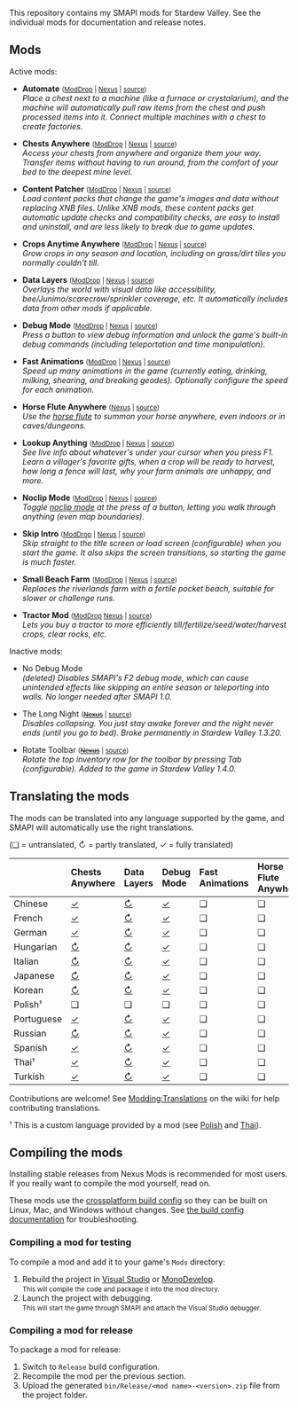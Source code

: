 ﻿This repository contains my SMAPI mods for Stardew Valley. See the individual mods for
documentation and release notes.

## Mods
Active mods:
* **Automate** <small>([ModDrop](https://www.moddrop.com/stardew-valley/mods/509760) | [Nexus](https://www.nexusmods.com/stardewvalley/mods/1063) | [source](Automate))</small>  
  _Place a chest next to a machine (like a furnace or crystalarium), and the machine will
  automatically pull raw items from the chest and push processed items into it. Connect multiple
  machines with a chest to create factories._

* **Chests Anywhere** <small>([ModDrop](https://www.moddrop.com/stardew-valley/mods/606600) | [Nexus](https://www.nexusmods.com/stardewvalley/mods/518) | [source](ChestsAnywhere))</small>  
  _Access your chests from anywhere and organize them your way. Transfer items without having to
  run around, from the comfort of your bed to the deepest mine level._

* **Content Patcher** <small>([ModDrop](https://www.moddrop.com/stardew-valley/mods/470174) | [Nexus](https://www.nexusmods.com/stardewvalley/mods/1915) | [source](ContentPatcher))</small>  
  _Load content packs that change the game's images and data without replacing XNB files. Unlike
  XNB mods, these content packs get automatic update checks and compatibility checks, are easy to
  install and uninstall, and are less likely to break due to game updates._

* **Crops Anytime Anywhere** <small>([ModDrop](https://www.moddrop.com/stardew-valley/mods/606647) | [Nexus](https://www.nexusmods.com/stardewvalley/mods/3000) | [source](CropsAnytimeAnywhere))</small>  
  _Grow crops in any season and location, including on grass/dirt tiles you normally couldn't till._

* **Data Layers** <small>([ModDrop](https://www.moddrop.com/stardew-valley/mods/606646) | [Nexus](https://www.nexusmods.com/stardewvalley/mods/1691) | [source](DataLayers))</small>  
  _Overlays the world with visual data like accessibility, bee/Junimo/scarecrow/sprinkler coverage,
  etc. It automatically includes data from other mods if applicable._

* **Debug Mode** <small>([ModDrop](https://www.moddrop.com/stardew-valley/mods/606608) | [Nexus](https://www.nexusmods.com/stardewvalley/mods/679) | [source](DebugMode))</small>  
  _Press a button to view debug information and unlock the game's built-in debug commands
  (including teleportation and time manipulation)._

* **Fast Animations** <small>([ModDrop](https://www.moddrop.com/stardew-valley/mods/606631) | [Nexus](https://www.nexusmods.com/stardewvalley/mods/1089) | [source](FastAnimations))</small>  
  _Speed up many animations in the game (currently eating, drinking, milking, shearing, and
  breaking geodes). Optionally configure the speed for each animation._

* **Horse Flute Anywhere** <small>([Nexus](https://www.nexusmods.com/stardewvalley/mods/7500) | [source](HorseFluteAnywhere))</small>  
  _Use the [horse flute](https://stardewvalleywiki.com/Horse_Flute) to summon your horse anywhere,
  even indoors or in caves/dungeons._

* **Lookup Anything** <small>([ModDrop](https://www.moddrop.com/stardew-valley/mods/606605) | [Nexus](https://www.nexusmods.com/stardewvalley/mods/541) | [source](LookupAnything))</small>  
  _See live info about whatever's under your cursor when you press F1. Learn a villager's favorite
  gifts, when a crop will be ready to harvest, how long a fence will last, why your farm animals
  are unhappy, and more._

* **Noclip Mode** <small>([ModDrop](https://www.moddrop.com/stardew-valley/mods/691002) | [Nexus](https://www.nexusmods.com/stardewvalley/mods/3900) | [source](NoclipMode))</small>  
  _Toggle [noclip mode](https://en.wikipedia.org/wiki/Noclip_mode) at the press of a button,
  letting you walk through anything (even map boundaries)._

* **Skip Intro** <small>([ModDrop](https://www.moddrop.com/stardew-valley/mods/606601) | [Nexus](https://www.nexusmods.com/stardewvalley/mods/533) | [source](SkipIntro))</small>  
  _Skip straight to the title screen or load screen (configurable) when you start the game. It also
  skips the screen transitions, so starting the game is much faster._

* **Small Beach Farm** <small>([ModDrop](https://www.moddrop.com/stardew-valley/mods/606555) | [Nexus](https://www.nexusmods.com/stardewvalley/mods/3750) | [source](SmallBeachFarm))</small>  
  _Replaces the riverlands farm with a fertile pocket beach, suitable for slower or challenge runs._

* **Tractor Mod** <small>([ModDrop](https://www.moddrop.com/stardew-valley/mods/606639) [Nexus](https://www.nexusmods.com/stardewvalley/mods/1401) | [source](TractorMod))</small>  
  _Lets you buy a tractor to more efficiently till/fertilize/seed/water/harvest crops, clear rocks, etc._

Inactive mods:
* No Debug Mode  
  _(deleted) Disables SMAPI's F2 debug mode, which can cause unintended effects like skipping an
  entire season or teleporting into walls. No longer needed after SMAPI 1.0._

* The Long Night <small>(~~[Nexus](https://www.nexusmods.com/stardewvalley/mods/1369)~~ | [source](LongNight))</small>  
  _Disables collapsing. You just stay awake forever and the night never ends (until you go to bed).
  Broke permanently in Stardew Valley 1.3.20._

* Rotate Toolbar <small>(~~[Nexus](https://www.nexusmods.com/stardewvalley/mods/1100)~~ | [source](RotateToolbar))</small>  
  _Rotate the top inventory row for the toolbar by pressing Tab (configurable). Added to the game
  in Stardew Valley 1.4.0._


## Translating the mods
The mods can be translated into any language supported by the game, and SMAPI will automatically
use the right translations.

(❑ = untranslated, ↻ = partly translated, ✓ = fully translated)

&nbsp;     | Chests Anywhere                  | Data Layers                  | Debug Mode                  | Fast Animations | Horse Flute Anywhere | Lookup Anything                  | Noclip Mode                  | Skip Intro | Small Beach Farm | Tractor Mod
---------- | :------------------------------- | :--------------------------- | :-------------------------- | :-------------- | :------------------- | :------------------------------- | :--------------------------- | :--------- | :--------------- | :---------------------------
Chinese    | [✓](ChestsAnywhere/i18n/zh.json) | [↻](DataLayers/i18n/zh.json) | [✓](DebugMode/i18n/zh.json) | ❑               | ❑                    | [✓](LookupAnything/i18n/zh.json) | [✓](NoclipMode/i18n/zh.json) | ❑          | ❑                | [↻](TractorMod/i18n/zh.json)
French     | [✓](ChestsAnywhere/i18n/fr.json) | [↻](DataLayers/i18n/fr.json) | [✓](DebugMode/i18n/fr.json) | ❑               | ❑                    | [✓](LookupAnything/i18n/fr.json) | [✓](NoclipMode/i18n/fr.json) | ❑          | ❑                | [↻](TractorMod/i18n/fr.json)
German     | [✓](ChestsAnywhere/i18n/de.json) | [↻](DataLayers/i18n/de.json) | [✓](DebugMode/i18n/de.json) | ❑               | ❑                    | [✓](LookupAnything/i18n/de.json) | [✓](NoclipMode/i18n/de.json) | ❑          | ❑                | [↻](TractorMod/i18n/de.json)
Hungarian  | [↻](ChestsAnywhere/i18n/hu.json) | [↻](DataLayers/i18n/hu.json) | [✓](DebugMode/i18n/hu.json) | ❑               | ❑                    | [↻](LookupAnything/i18n/hu.json) | [✓](NoclipMode/i18n/hu.json) | ❑          | ❑                | [↻](TractorMod/i18n/hu.json)
Italian    | [↻](ChestsAnywhere/i18n/it.json) | [↻](DataLayers/i18n/it.json) | [✓](DebugMode/i18n/it.json) | ❑               | ❑                    | [↻](LookupAnything/i18n/it.json) | [✓](NoclipMode/i18n/it.json) | ❑          | ❑                | [↻](TractorMod/i18n/it.json)
Japanese   | [↻](ChestsAnywhere/i18n/ja.json) | [↻](DataLayers/i18n/ja.json) | [✓](DebugMode/i18n/ja.json) | ❑               | ❑                    | [✓](LookupAnything/i18n/ja.json) | [✓](NoclipMode/i18n/ja.json) | ❑          | ❑                | [↻](TractorMod/i18n/ja.json)
Korean     | [↻](ChestsAnywhere/i18n/ko.json) | [↻](DataLayers/i18n/ko.json) | [✓](DebugMode/i18n/ko.json) | ❑               | ❑                    | [↻](LookupAnything/i18n/ko.json) | [✓](NoclipMode/i18n/ko.json) | ❑          | ❑                | [✓](TractorMod/i18n/ko.json)
Polish¹    | ❑                                | ❑                            | ❑                           | ❑               | ❑                    | [✓](LookupAnything/i18n/pl.json) | ❑                            | ❑          | ❑                | ❑
Portuguese | [✓](ChestsAnywhere/i18n/pt.json) | [↻](DataLayers/i18n/pt.json) | [✓](DebugMode/i18n/pt.json) | ❑               | ❑                    | [✓](LookupAnything/i18n/pt.json) | [✓](NoclipMode/i18n/pt.json) | ❑          | ❑                | [↻](TractorMod/i18n/pt.json)
Russian    | [↻](ChestsAnywhere/i18n/ru.json) | [↻](DataLayers/i18n/ru.json) | [✓](DebugMode/i18n/ru.json) | ❑               | ❑                    | [↻](LookupAnything/i18n/ru.json) | [✓](NoclipMode/i18n/ru.json) | ❑          | ❑                | [↻](TractorMod/i18n/ru.json)
Spanish    | [✓](ChestsAnywhere/i18n/es.json) | [↻](DataLayers/i18n/es.json) | [✓](DebugMode/i18n/es.json) | ❑               | ❑                    | [✓](LookupAnything/i18n/es.json) | [✓](NoclipMode/i18n/es.json) | ❑          | ❑                | [↻](TractorMod/i18n/es.json)
Thai¹      | [✓](ChestsAnywhere/i18n/th.json) | [↻](DataLayers/i18n/th.json) | [✓](DebugMode/i18n/th.json) | ❑               | ❑                    | [✓](LookupAnything/i18n/th.json) | [✓](NoclipMode/i18n/th.json) | ❑          | ❑                | [↻](TractorMod/i18n/th.json)
Turkish    | [✓](ChestsAnywhere/i18n/tr.json) | [↻](DataLayers/i18n/tr.json) | [✓](DebugMode/i18n/tr.json) | ❑               | ❑                    | [✓](LookupAnything/i18n/tr.json) | [✓](NoclipMode/i18n/tr.json) | ❑          | ❑                | [↻](TractorMod/i18n/tr.json)

Contributions are welcome! See [Modding:Translations](https://stardewvalleywiki.com/Modding:Translations)
on the wiki for help contributing translations.

¹ This is a custom language provided by a mod (see [Polish](https://www.nexusmods.com/stardewvalley/mods/3616) and [Thai](https://www.nexusmods.com/stardewvalley/mods/7052)).

## Compiling the mods
Installing stable releases from Nexus Mods is recommended for most users. If you really want to
compile the mod yourself, read on.

These mods use the [crossplatform build config](https://www.nuget.org/packages/Pathoschild.Stardew.ModBuildConfig)
so they can be built on Linux, Mac, and Windows without changes. See [the build config documentation](https://www.nuget.org/packages/Pathoschild.Stardew.ModBuildConfig)
for troubleshooting.

### Compiling a mod for testing
To compile a mod and add it to your game's `Mods` directory:

1. Rebuild the project in [Visual Studio](https://www.visualstudio.com/vs/community/) or [MonoDevelop](https://www.monodevelop.com/).  
   <small>This will compile the code and package it into the mod directory.</small>
2. Launch the project with debugging.  
   <small>This will start the game through SMAPI and attach the Visual Studio debugger.</small>

### Compiling a mod for release
To package a mod for release:

1. Switch to `Release` build configuration.
2. Recompile the mod per the previous section.
3. Upload the generated `bin/Release/<mod name>-<version>.zip` file from the project folder.
